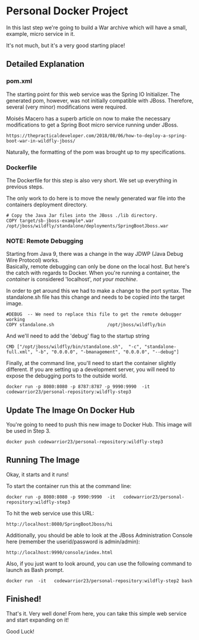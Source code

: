 # Personal Docker Project

In this last step we're going to build a War archive which will have a small, example, micro service in it.  

It's not much, but it's a very good starting place!


## Detailed Explanation

###  pom.xml
The starting point for this web service was the Spring IO Initializer.  The generated pom, however, was not initially compatible with JBoss.  Therefore, several (very minor) modifications were required.  

Moisés Macero has a superb article on now to make the necessary modifications to get a Spring Boot micro service running under JBoss.  
```text
https://thepracticaldeveloper.com/2018/08/06/how-to-deploy-a-spring-boot-war-in-wildfly-jboss/
```

Naturally, the formatting of the pom was brought up to my specifications.

###  Dockerfile
The Dockerfile for this step is also very short.  We set up everything in previous steps.

The only work to do here is to move the newly generated war file into the containers deployment directory.

```text
# Copy the Java Jar files into the JBoss ./lib directory.
COPY target/sb-jboss-example*.war     /opt/jboss/wildfly/standalone/deployments/SpringBootJboss.war
```

###  NOTE:  Remote Debugging

Starting from Java 9, there was a change in the way JDWP (Java Debug Wire Protocol) works.  
Basically, remote debugging can only be done on the local host.  But here's the catch 
with regards to Docker.  When you're running a container, the *container* is considered
'localhost', *not your machine*.  

In order to get around this we had to make a change to the port syntax.  The 
standalone.sh file has this change and needs to be copied into the target image.

```text
#DEBUG  -- We need to replace this file to get the remote debugger working
COPY standalone.sh                    /opt/jboss/wildfly/bin
```

And we'll need to add the 'debug' flag to the startup string
```text
CMD ["/opt/jboss/wildfly/bin/standalone.sh",  "-c", "standalone-full.xml", "-b", "0.0.0.0", "-bmanagement", "0.0.0.0", "--debug"]
```

Finally, at the command line, you'll need to start the container slightly different.  If you are setting up a development server, you will need to expose the debugging ports to the outside world.

```text
docker run -p 8080:8080 -p 8787:8787 -p 9990:9990  -it   codewarrior23/personal-repository:wildfly-step3
```

## Update The Image On Docker Hub
You're going to need to push this new image to Docker Hub.  This image will be used in Step 3.

```text
docker push codewarrior23/personal-repository:wildfly-step3
```

## Running The Image
Okay, it starts and it runs!

To start the container run this at the command line:

```text
docker run -p 8080:8080 -p 9990:9990  -it   codewarrior23/personal-repository:wildfly-step3
```

To hit the web service use this URL:
```text
http://localhost:8080/SpringBootJboss/hi
```

Additionally, you should be able to look at the JBoss Administration Console here (remember the userid/password is admin/admin):

```text
http://localhost:9990/console/index.html
```

Also, if you just want to look around, you can use the following command to launch
as Bash prompt.  

```text
docker run  -it   codewarrior23/personal-repository:wildfly-step2 bash
```

## Finished!
That's it.  Very well done!  From here, you can take this simple web service and start expanding on it!

Good Luck!
